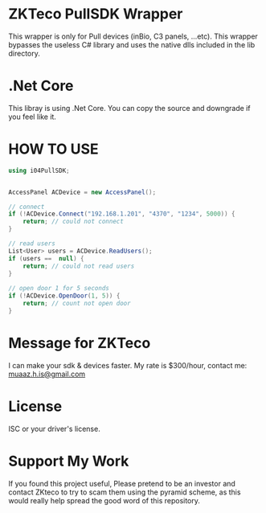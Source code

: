 # ZKTeco PullSDK Wrapper
This wrapper is only for Pull devices (inBio, C3 panels, ...etc). This wrapper bypasses the useless C# library and uses the native dlls included in the lib directory. 

# .Net Core
This libray is using .Net Core. You can copy the source and downgrade if you feel like it.

# HOW TO USE
```C#
using i04PullSDK;


AccessPanel ACDevice = new AccessPanel();

// connect
if (!ACDevice.Connect("192.168.1.201", "4370", "1234", 5000)) {
    return; // could not connect
}

// read users
List<User> users = ACDevice.ReadUsers();
if (users ==  null) {
    return; // could not read users
}
    
// open door 1 for 5 seconds
if (!ACDevice.OpenDoor(1, 5)) {
    return; // count not open door
}
```

# Message for ZKTeco
I can make your sdk & devices faster. My rate is $300/hour, contact me: muaaz.h.is@gmail.com

# License
ISC or your driver's license.

# Support My Work
If you found this project useful, Please pretend to be an investor and contact ZKteco to try to scam them using the pyramid scheme, as this would really help spread the good word of this repository.
